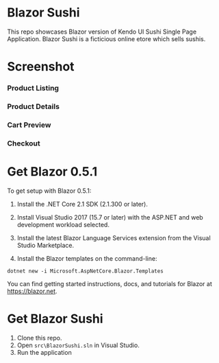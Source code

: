 # Blazor Sushi
This repo showcases Blazor version of Kendo UI Sushi Single Page Application. Blazor Sushi is a ficticious online etore which sells sushis.

# Screenshot

### Product Listing
### Product Details
### Cart Preview
### Checkout

# Get Blazor 0.5.1

To get setup with Blazor 0.5.1:

1. Install the .NET Core 2.1 SDK (2.1.300 or later).
2. Install Visual Studio 2017 (15.7 or later) with the ASP.NET and web development workload selected.
3. Install the latest Blazor Language Services extension from the Visual Studio Marketplace.

4. Install the Blazor templates on the command-line:

```
dotnet new -i Microsoft.AspNetCore.Blazor.Templates
```

You can find getting started instructions, docs, and tutorials for Blazor at https://blazor.net.

# Get Blazor Sushi
1. Clone this repo.
2. Open ```src\BlazorSushi.sln``` in Visual Studio.
3. Run the application
